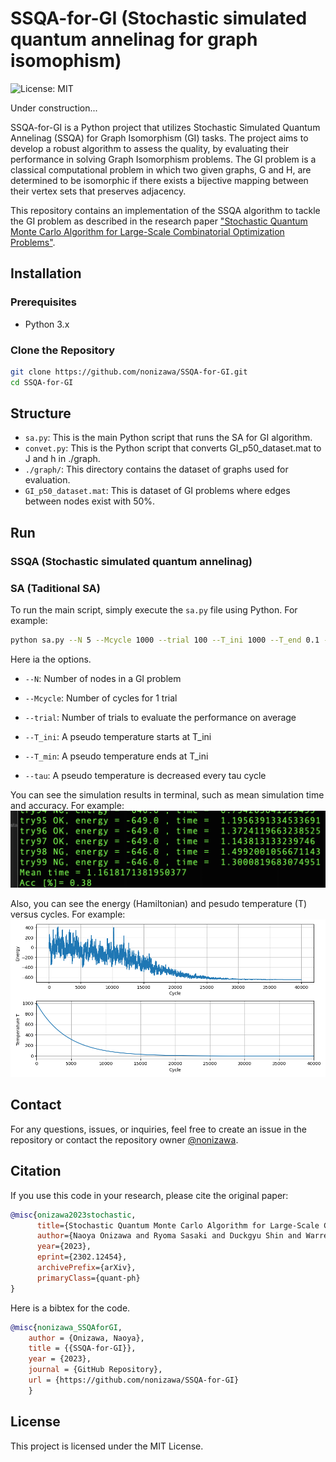 # SSQA-for-GI (Stochastic simulated quantum annelinag for graph isomophism)

![License: MIT](https://img.shields.io/badge/License-MIT-green.svg)

Under construction...


SSQA-for-GI is a Python project that utilizes Stochastic Simulated Quantum Annelinag (SSQA) for Graph Isomorphism (GI) tasks. The project aims to develop a robust algorithm to assess the quality, by evaluating their performance in solving Graph Isomorphism problems. The GI problem is a classical computational problem in which two given graphs, G and H, are determined to be isomorphic if there exists a bijective mapping between their vertex sets that preserves adjacency.

This repository contains an implementation of the SSQA algorithm to tackle the GI problem as described in the research paper ["Stochastic Quantum Monte Carlo Algorithm for Large-Scale Combinatorial Optimization Problems"](https://arxiv.org/abs/2302.12454).

## Installation

### Prerequisites

- Python 3.x

### Clone the Repository

```sh
git clone https://github.com/nonizawa/SSQA-for-GI.git
cd SSQA-for-GI
```

## Structure

- `sa.py`: This is the main Python script that runs the SA for GI algorithm.
- `convet.py`: This is the Python script that converts GI_p50_dataset.mat to J and h in ./graph.
- `./graph/`: This directory contains the dataset of graphs used for evaluation.
- `GI_p50_dataset.mat`: This is dataset of GI problems where edges between nodes exist with 50\%.

## Run

### SSQA (Stochastic simulated quantum annelinag)

### SA (Taditional SA)
To run the main script, simply execute the `sa.py` file using Python. For example:

```sh
python sa.py --N 5 --Mcycle 1000 --trial 100 --T_ini 1000 --T_end 0.1 -tau 1
```

Here ia the options.

- `--N`: Number of nodes in a GI problem

- `--Mcycle`: Number of cycles for 1 trial

- `--trial`: Number of trials to evaluate the performance on average

- `--T_ini`:  A pseudo temperature starts at T_ini

- `--T_min`: A pseudo temperature ends at T_ini

- `--tau`:  A pseudo temperature is decreased every tau cycle

You can see the simulation results in terminal, such as mean simulation time and accuracy. For example:
![Accuracy and simulation time](images/terminal.png)

Also, you can see the energy (Hamiltonian) and pesudo temperature (T) versus cycles. For example:
![Simulated waveforms](images/waveform.png)


## Contact

For any questions, issues, or inquiries, feel free to create an issue in the repository or contact the repository owner [@nonizawa](https://github.com/nonizawa).

## Citation

If you use this code in your research, please cite the original paper:
```bibtex
@misc{onizawa2023stochastic,
      title={Stochastic Quantum Monte Carlo Algorithm for Large-Scale Combinatorial Optimization Problems}, 
      author={Naoya Onizawa and Ryoma Sasaki and Duckgyu Shin and Warren J. Gross and Takahiro Hanyu},
      year={2023},
      eprint={2302.12454},
      archivePrefix={arXiv},
      primaryClass={quant-ph}
}
```

Here is a bibtex for the code.
```bibtex
@misc{nonizawa_SSQAforGI,
	author = {Onizawa, Naoya},
	title = {{SSQA-for-GI}},
	year = {2023},
	journal = {GitHub Repository},
	url = {https://github.com/nonizawa/SSQA-for-GI}
	}
```

## License

This project is licensed under the MIT License.
